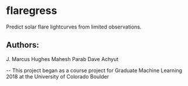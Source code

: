 # flaregress

Predict solar flare lightcurves from limited observations.

## Authors:
J. Marcus Hughes
Mahesh Parab
Dave Achyut

-- This project began as a course project for Graduate Machine Learning 2018 at the University of Colorado Boulder